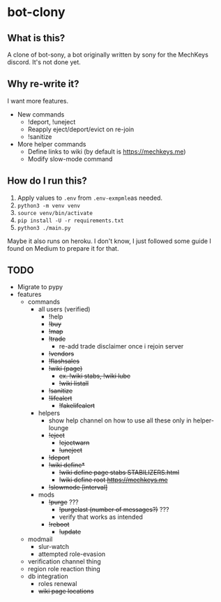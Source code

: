 # bot-clony

## What is this?

A clone of bot-sony, a bot originally written by sony for the MechKeys discord.
It's not done yet.

## Why re-write it?

I want more features.

* New commands
  * !deport, !uneject
  * Reapply eject/deport/evict on re-join
  * !sanitize
* More helper commands
  * Define links to wiki (by default is https://mechkeys.me)
  * Modify slow-mode command

## How do I run this?

1. Apply values to `.env` from `.env-exmpmle`as needed. 
2. `python3 -m venv venv`
3. `source venv/bin/activate`
4. `pip install -U -r requirements.txt`
5. `python3 ./main.py`

Maybe it also runs on heroku. I don't know, I just followed some guide I found
on Medium to prepare it for that.

## TODO

* Migrate to pypy
* features
    * commands
      * all users (verified)
        * !help
        * ~~!buy~~
        * ~~!map~~
        * ~~!trade~~
          * re-add trade disclaimer once i rejoin server
        * ~~!vendors~~
        * ~~!flashsales~~
        * ~~!wiki (page)~~
          * ~~ex. !wiki stabs, !wiki lube~~
          * ~~!wiki listall~~
        * ~~!sanitize~~
        * ~~!lifealert~~
          * ~~!fakelifealert~~
      * helpers
        * show help channel on how to use all these only in helper-lounge
        * ~~!eject~~
          * ~~!ejectwarn~~
          * ~~!uneject~~
        * ~~!deport~~
        * ~~!wiki define*~~
          * ~~!wiki define page stabs STABILIZERS.html~~
          * ~~!wiki define root https://mechkeys.me~~
        * ~~!slowmode \[interval\]~~
      * mods
        * ~~!purge~~ ???
          * ~~!purgelast (number of messages?)~~ ???
          * verify that works as intended
        * ~~!reboot~~
          * ~~!update~~
    * modmail
      * slur-watch
      * attempted role-evasion
    * verification channel thing
    * region role reaction thing
    * db integration
      * roles renewal
      * ~~wiki page locations~~
